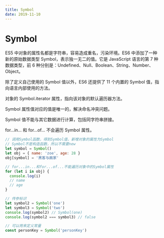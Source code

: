 ```yaml
---
title: Symbol
date: 2019-11-10
---
```


# Symbol

ES5 中对象的属性名都是字符串，容易造成重名，污染环境。ES6 中添加了一种新的原始数据类型 Symbol，表示独一无二的值。它是 JavaScript 语言的第 7 种数据类型，前 6 种分别是：Undefined、Null、Boolean、String、Number、Object。

除了定义自己使用的 Symbol 值以外，ES6 还提供了 11 个内置的 Symbol 值，指向语言内部使用的方法。

对象的 Symbol.iterator 属性，指向该对象的默认遍历器方法。

Symbol 属性值对应的值是唯一的，解决命名冲突问题。

Symbol 值不能与其它数据进行计算，包括同字符串拼接。

for...in... 和 for...of... 不会遍历 Symbol 属性。

```javascript
// 调用Symbol函数，得到Symbol值，新增对象的属性为Symbol
// Symbol不是构造函数，所以不需要new
let symbol = Symbol()
let obj = { name: 'zoe', age: 28 }
obj[symbol] = '黑客与画家'

// for...in...和for...of...不能遍历对象中的Symbol属性
for (let i in obj) {
  console.log(i)
  // name
  // age
}

// 传参标识
let symbol2 = Symbol('one')
let symbol3 = Symbol('two')
console.log(symbol2) // Symbol(one)
console.log(symbol2 === symbol3) // false

// 可以用来定义常量
const personKey = Symbol('personKey')
```
